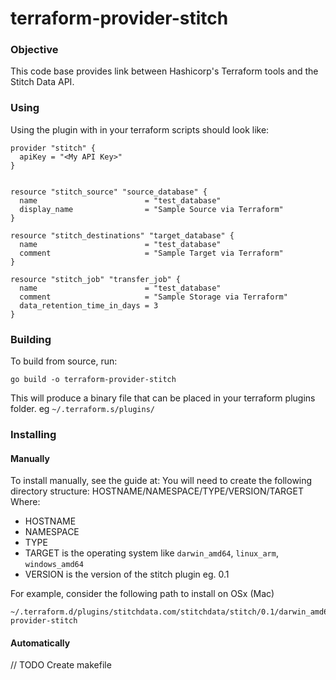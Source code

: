 # terraform-provider-stitch

### Objective
This code base provides link between Hashicorp's Terraform tools and the Stitch Data API.

### Using
Using the plugin with in your terraform scripts should look like:

```hcl-terraform
provider "stitch" {
  apiKey = "<My API Key>"
}


resource "stitch_source" "source_database" {
  name                        = "test_database"
  display_name                = "Sample Source via Terraform"
}

resource "stitch_destinations" "target_database" {
  name                        = "test_database"
  comment                     = "Sample Target via Terraform"
}

resource "stitch_job" "transfer_job" {
  name                        = "test_database"
  comment                     = "Sample Storage via Terraform"
  data_retention_time_in_days = 3
}

```

### Building
To build from source, run:
```shell
go build -o terraform-provider-stitch
```

This will produce a binary file that can be placed in your terraform plugins folder. eg `~/.terraform.s/plugins/`

### Installing

#### Manually

To install manually, see the guide at:
You will need to create the following directory structure:
    HOSTNAME/NAMESPACE/TYPE/VERSION/TARGET
Where:

* HOSTNAME
* NAMESPACE
* TYPE
* TARGET is the operating system like `darwin_amd64`, `linux_arm`, `windows_amd64`
* VERSION is the version of the stitch plugin eg. 0.1

For example, consider the following path to install on OSx (Mac)
```shell
~/.terraform.d/plugins/stitchdata.com/stitchdata/stitch/0.1/darwin_amd64/terraform-provider-stitch
```

#### Automatically

// TODO Create makefile
